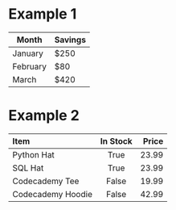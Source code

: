 # Example 1

| Month | Savings |
| -------- | ------- |
| January | $250 |
| February | $80 |
| March | $420 |

# Example 2

| Item              | In Stock | Price |
| :---------------- | :------: | ----: |
| Python Hat        |   True   | 23.99 |
| SQL Hat           |   True   | 23.99 |
| Codecademy Tee    |  False   | 19.99 |
| Codecademy Hoodie |  False   | 42.99 |  
